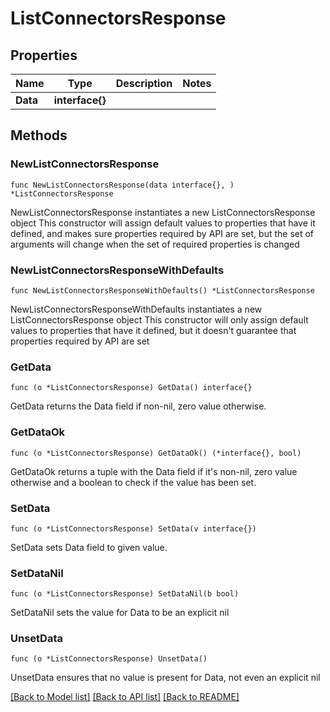 # ListConnectorsResponse

## Properties

Name | Type | Description | Notes
------------ | ------------- | ------------- | -------------
**Data** | **interface{}** |  |

## Methods

### NewListConnectorsResponse

`func NewListConnectorsResponse(data interface{}, ) *ListConnectorsResponse`

NewListConnectorsResponse instantiates a new ListConnectorsResponse object
This constructor will assign default values to properties that have it defined,
and makes sure properties required by API are set, but the set of arguments
will change when the set of required properties is changed

### NewListConnectorsResponseWithDefaults

`func NewListConnectorsResponseWithDefaults() *ListConnectorsResponse`

NewListConnectorsResponseWithDefaults instantiates a new ListConnectorsResponse object
This constructor will only assign default values to properties that have it defined,
but it doesn't guarantee that properties required by API are set

### GetData

`func (o *ListConnectorsResponse) GetData() interface{}`

GetData returns the Data field if non-nil, zero value otherwise.

### GetDataOk

`func (o *ListConnectorsResponse) GetDataOk() (*interface{}, bool)`

GetDataOk returns a tuple with the Data field if it's non-nil, zero value otherwise
and a boolean to check if the value has been set.

### SetData

`func (o *ListConnectorsResponse) SetData(v interface{})`

SetData sets Data field to given value.


### SetDataNil

`func (o *ListConnectorsResponse) SetDataNil(b bool)`

 SetDataNil sets the value for Data to be an explicit nil

### UnsetData
`func (o *ListConnectorsResponse) UnsetData()`

UnsetData ensures that no value is present for Data, not even an explicit nil

[[Back to Model list]](../README.md#documentation-for-models) [[Back to API list]](../README.md#documentation-for-api-endpoints) [[Back to README]](../README.md)
